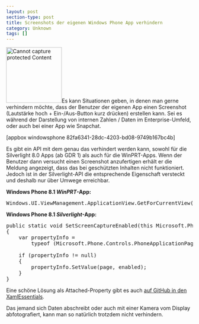 ```yaml
---
layout: post
section-type: post
title: Screenshots der eigenen Windows Phone App verhindern
category: Unknown
tags: []
---
```

<a href="http://anheledirwp.blob.core.windows.net/wordpress/2014/10/CaptureProtectedContent.png"><img class="alignright size-thumbnail wp-image-7178" src="http://anheledirwp.blob.core.windows.net/wordpress/2014/10/CaptureProtectedContent-150x150.png" alt="Cannot capture protected Content" width="150" height="150" /></a>Es kann Situationen geben, in denen man gerne verhindern möchte, dass der Benutzer der eigenen App einen Screenshot (Lautstärke hoch + Ein-/Aus-Button kurz drücken) erstellen kann. Sei es während der Darstellung von internen Zahlen / Daten im Enterprise-Umfeld, oder auch bei einer App wie Snapchat.

[appbox windowsphone 82fa6341-28dc-4203-bd08-9749b167bc4b]

Es gibt ein API mit dem genau das verhindert werden kann, sowohl für die Silverlight 8.0 Apps (ab GDR 1) als auch für die WinPRT-Apps. Wenn der Benutzer dann versucht einen Screenshot anzufertigen erhält er die Meldung angezeigt, dass das bei geschützten Inhalten nicht funktioniert. Jedoch ist in der Silverlight-API die entsprechende Eigenschaft versteckt und deshalb nur über Umwege erreichbar.

<strong>Windows Phone 8.1 <em>WinPRT</em>-App:
</strong>
<pre>Windows.UI.ViewManagement.ApplicationView.GetForCurrentView().<a href="http://msdn.microsoft.com/en-us/library/windows/apps/windows.ui.viewmanagement.applicationview.isscreencaptureenabled.aspx?cs-save-lang=1&amp;cs-lang=csharp#code-snippet-1">IsScreenCaptureEnabled </a>= false;</pre>
<strong>Windows Phone 8.1 <em>Silverlight</em>-App:</strong>
<pre>public static void SetScreenCaptureEnabled(this Microsoft.Phone.Controls.PhoneApplicationPage page, bool enabled)
{
    var propertyInfo =
        typeof (Microsoft.Phone.Controls.PhoneApplicationPage).GetProperty("IsScreenCaptureEnabled");
 
    if (propertyInfo != null)
    {
        propertyInfo.SetValue(page, enabled);
    }
}
</pre>
Eine schöne Lösung als Attached-Property gibt es auch <a title="Added screenshot enabling / disabling " href="https://github.com/advancedrei/XamlEssentials/commit/3e6be9c2866e80694f8d60dee6aa943b2a9bc825">auf GitHub in den XamlEssentials</a>.

Das jemand sich Daten abschreibt oder auch mit einer Kamera vom Display abfotografiert, kann man so natürlich trotzdem nicht verhindern.
